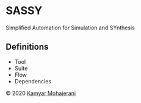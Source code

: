 # SASSY
Simplified Automation for Simulation and SYnthesis





## Definitions
- Tool
- Suite
- Flow
- Dependencies


© 2020 [Kamyar Mohajerani](malto:kamyar@ieee.org)